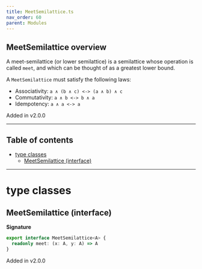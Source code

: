 ```yaml
---
title: MeetSemilattice.ts
nav_order: 60
parent: Modules
---
```


## MeetSemilattice overview

A meet-semilattice (or lower semilattice) is a semilattice whose operation is called `meet`, and which can be thought
of as a greatest lower bound.

A `MeetSemilattice` must satisfy the following laws:

- Associativity: `a ∧ (b ∧ c) <-> (a ∧ b) ∧ c`
- Commutativity: `a ∧ b <-> b ∧ a`
- Idempotency: `a ∧ a <-> a`

Added in v2.0.0

---

<h2 class="text-delta">Table of contents</h2>

- [type classes](#type-classes)
  - [MeetSemilattice (interface)](#meetsemilattice-interface)

---

# type classes

## MeetSemilattice (interface)

**Signature**

```ts
export interface MeetSemilattice<A> {
  readonly meet: (x: A, y: A) => A
}
```

Added in v2.0.0
